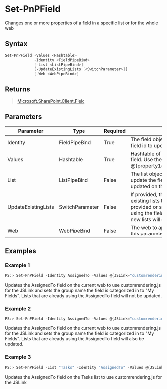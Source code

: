 # Set-PnPField
Changes one or more properties of a field in a specific list or for the whole web
## Syntax
```powershell
Set-PnPField -Values <Hashtable>
             -Identity <FieldPipeBind>
             [-List <ListPipeBind>]
             [-UpdateExistingLists [<SwitchParameter>]]
             [-Web <WebPipeBind>]
```


## Returns
>[Microsoft.SharePoint.Client.Field](https://msdn.microsoft.com/en-us/library/microsoft.sharepoint.client.field.aspx)

## Parameters
Parameter|Type|Required|Description
---------|----|--------|-----------
|Identity|FieldPipeBind|True|The field object, internal field name or field id to update|
|Values|Hashtable|True|Hashtable of properties to update on the field. Use the syntax @{property1="value";property2="value"}.|
|List|ListPipeBind|False|The list object, name or id where to update the field. If omited the field will be updated on the web.|
|UpdateExistingLists|SwitchParameter|False|If provided, the field will be updated on existing lists that use it as well. If not provided or set to $false, existing lists using the field will remain unchanged but new lists will get the updated field.|
|Web|WebPipeBind|False|The web to apply the command to. Omit this parameter to use the current web.|
## Examples

### Example 1
```powershell
PS:> Set-PnPField -Identity AssignedTo -Values @{JSLink="customrendering.js";Group="My fields"}
```
Updates the AssignedTo field on the current web to use customrendering.js for the JSLink and sets the group name the field is categorized in to "My Fields". Lists that are already using the AssignedTo field will not be updated.

### Example 2
```powershell
PS:> Set-PnPField -Identity AssignedTo -Values @{JSLink="customrendering.js";Group="My fields"} -UpdateExistingLists
```
Updates the AssignedTo field on the current web to use customrendering.js for the JSLink and sets the group name the field is categorized in to "My Fields". Lists that are already using the AssignedTo field will also be updated.

### Example 3
```powershell
PS:> Set-PnPField -List "Tasks" -Identity "AssignedTo" -Values @{JSLink="customrendering.js"}
```
Updates the AssignedTo field on the Tasks list to use customrendering.js for the JSLink

